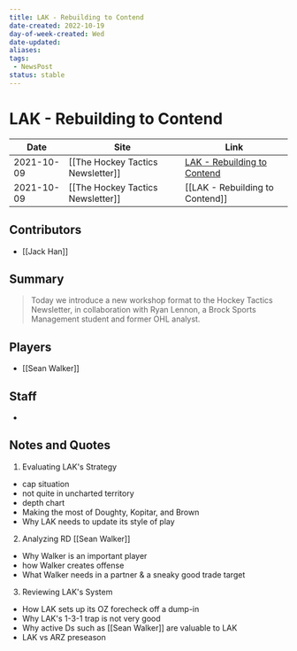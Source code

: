 ```yaml
---
title: LAK - Rebuilding to Contend
date-created: 2022-10-19
day-of-week-created: Wed
date-updated: 
aliases: 
tags:
 - NewsPost
status: stable
---
```


# LAK - Rebuilding to Contend

| Date       | Site                              | Link                                                                                    |
| ---------- | --------------------------------- | --------------------------------------------------------------------------------------- |
| 2021-10-09 | [[The Hockey Tactics Newsletter]] | [LAK - Rebuilding to Contend](https://jhanhky.substack.com/p/lak-rebuilding-to-contend) | 
| 2021-10-09 | [[The Hockey Tactics Newsletter]] | [[LAK - Rebuilding to Contend]]                                                         |

## Contributors
- [[Jack Han]]


## Summary
> Today we introduce a new workshop format to the Hockey Tactics Newsletter, in collaboration with Ryan Lennon, a Brock Sports Management student and former OHL analyst.


## Players
- [[Sean Walker]]


## Staff
- 


## Notes and Quotes
1) Evaluating LAK's Strategy
- cap situation
- not quite in uncharted territory
- depth chart
- Making the most of Doughty, Kopitar, and Brown
- Why LAK needs to update its style of play
2) Analyzing RD [[Sean Walker]]
- Why Walker is an important player
- how Walker creates offense
- What Walker needs in a partner & a sneaky good trade target
3) Reviewing LAK's System
- How LAK sets up its OZ forecheck off a dump-in
- Why LAK's 1-3-1 trap is not very good
- Why active Ds such as [[Sean Walker]] are valuable to LAK
- LAK vs ARZ preseason
